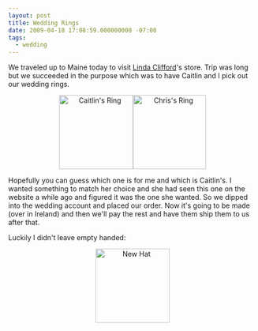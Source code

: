 ```yaml
---
layout: post
title: Wedding Rings
date: 2009-04-18 17:08:59.000000000 -07:00
tags:
  - wedding
---
```

We traveled up to Maine today to visit <a href="http://www.lindaclifford.com/">Linda Clifford</a>'s store. Trip was long but we succeeded in the purpose which was to have Caitlin and I pick out our wedding rings.
<p style="text-align: center;"><a href="http://blog.kelsin.net/wp-content/uploads/2009/04/chris-ring.jpg"></a><a rel="lightbox" href="http://blog.kelsin.net/wp-content/uploads/2009/04/shrc3sted1.jpg"><img class="aligncenter size-thumbnail wp-image-153" title="Caitlin's Ring" src="http://blog.kelsin.net/wp-content/uploads/2009/04/shrc3sted1-150x150.jpg" alt="Caitlin's Ring" width="150" height="150" /></a><a rel="lightbox" href="http://blog.kelsin.net/wp-content/uploads/2009/04/shws6wg1.jpg"><img class="aligncenter size-thumbnail wp-image-154" title="Chris's Ring" src="http://blog.kelsin.net/wp-content/uploads/2009/04/shws6wg1-148x150.jpg" alt="Chris's Ring" width="148" height="150" /></a></p>

Hopefully you can guess which one is for me and which is Caitlin's. I wanted something to match her choice and she had seen this one on the website a while ago and figured it was the one she wanted. So we dipped into the wedding account and placed our order. Now it's going to be made (over in Ireland) and then we'll pay the rest and have them ship them to us after that.

Luckily I didn't leave empty handed:
<p style="text-align: center;"><a rel="lightbox" href="http://blog.kelsin.net/wp-content/uploads/2009/04/photo-21.jpg"><img class="aligncenter size-thumbnail wp-image-156" title="New Hat" src="http://blog.kelsin.net/wp-content/uploads/2009/04/photo-21-150x150.jpg" alt="New Hat" width="150" height="150" /></a></p>
